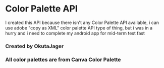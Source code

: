 # Color Palette API

I created this API because there isn't any Color Palette API available, i can use adobe "copy as XML" color palette API type of thing, but i was in a hurry and i need to complete my android app for mid-term test fast

### Created by OkutaJager
### All color palettes are from Canva Color Palette

